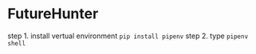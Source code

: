 # FutureHunter
  step 1. install vertual environment `pip install pipenv`
  step 2. type `pipenv shell`
  

